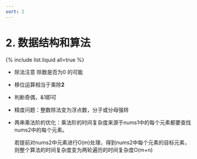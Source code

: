 ```yaml
---
sort: 2
---
```



# 2. 数据结构和算法

{% include list.liquid all=true %}

-   除法注意 除数是否为0 的可能

-   移位运算相当于乘除**2**

-   判断奇偶，&1即可

-   精度问题：整数除法变为浮点数，分子或分母强转

-   两串乘法阶的优化：乘法阶的时间复杂度来源于nums1中的每个元素都要查找nums2中的每个元素。

    若提前对nums2中元素进行O(m)处理，得到nums2中每个元素的目标元素，则整个算法的时间复杂度变为两轮遍历的时间复杂度O(m+n)

